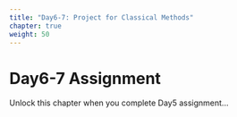 ```yaml
---
title: "Day6-7: Project for Classical Methods"
chapter: true
weight: 50
---
```


# Day6-7 Assignment

Unlock this chapter when you complete Day5 assignment...